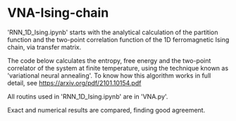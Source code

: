 # VNA-Ising-chain

'RNN_1D_Ising.ipynb' starts with the analytical calculation of the partition function and the two-point correlation function of the 1D ferromagnetic Ising chain, via transfer matrix.

The code below calculates the entropy, free energy and the two-point correlator of the system at finite temperature, using the technique known as 'variational neural annealing'.
To know how this algorithm works in full detail, see https://arxiv.org/pdf/2101.10154.pdf 


All routins used in 'RNN_1D_Ising.ipynb' are in 'VNA.py'.

Exact and numerical results are compared, finding good agreement.
